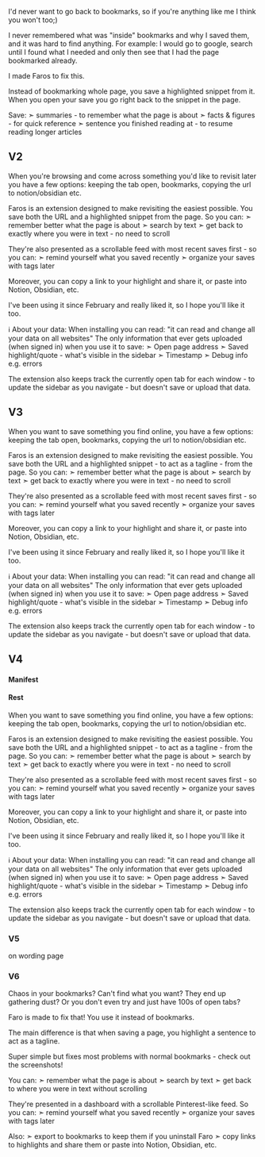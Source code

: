 I'd never want to go back to bookmarks, so if you're anything like me I think you won't too;)

I never remembered what was "inside" bookmarks and why I saved them, and it was hard to find anything.
For example: I would go to google, search until I found what I needed and only then see that I had the page bookmarked already.

I made Faros to fix this.

Instead of bookmarking whole page, you save a highlighted snippet from it. When you open your save you go right back to the snippet in the page.

Save:
➣ summaries - to remember what the page is about
➣ facts & figures - for quick reference
➣ sentence you finished reading at - to resume reading longer articles


## V2

When you're browsing and come across something you'd like to revisit later you have a few options: keeping the tab open, bookmarks, copying the url to notion/obsidian etc. 

Faros is an extension designed to make revisiting the easiest possible.
You save both the URL and a highlighted snippet from the page.
So you can:
➣ remember better what the page is about
➣ search by text
➣ get back to exactly where you were in text - no need to scroll 

They're also presented as a scrollable feed with most recent saves first - so you can:
➣ remind yourself what you saved recently
➣ organize your saves with tags later

Moreover, you can copy a link to your highlight and share it, or paste into Notion, Obsidian, etc.

I've been using it since February and really liked it, so I hope you'll like it too.


ℹ️ About your data:
When installing you can read: "it can read and change all your data on all websites"
The only information that ever gets uploaded (when signed in) when you use it to save:
➣ Open page address
➣ Saved highlight/quote - what's visible in the sidebar
➣ Timestamp
➣ Debug info e.g. errors

The extension also keeps track the currently open tab for each window - to update the sidebar as you navigate - but doesn't save or upload that data.

## V3
When you want to save something you find online, you have a few options: keeping the tab open, bookmarks, copying the url to notion/obsidian etc. 

Faros is an extension designed to make revisiting the easiest possible.
You save both the URL and a highlighted snippet - to act as a tagline - from the page.
So you can:
➣ remember better what the page is about
➣ search by text
➣ get back to exactly where you were in text - no need to scroll 

They're also presented as a scrollable feed with most recent saves first - so you can:
➣ remind yourself what you saved recently
➣ organize your saves with tags later

Moreover, you can copy a link to your highlight and share it, or paste into Notion, Obsidian, etc.

I've been using it since February and really liked it, so I hope you'll like it too.

ℹ️ About your data:
When installing you can read: "it can read and change all your data on all websites"
The only information that ever gets uploaded (when signed in) when you use it to save:
➣ Open page address
➣ Saved highlight/quote - what's visible in the sidebar
➣ Timestamp
➣ Debug info e.g. errors

The extension also keeps track the currently open tab for each window - to update the sidebar as you navigate - but doesn't save or upload that data.

## V4
#### Manifest
#### Rest


When you want to save something you find online, you have a few options: keeping the tab open, bookmarks, copying the url to notion/obsidian etc. 

Faros is an extension designed to make revisiting the easiest possible.
You save both the URL and a highlighted snippet - to act as a tagline - from the page.
So you can:
➣ remember better what the page is about
➣ search by text
➣ get back to exactly where you were in text - no need to scroll 

They're also presented as a scrollable feed with most recent saves first - so you can:
➣ remind yourself what you saved recently
➣ organize your saves with tags later

Moreover, you can copy a link to your highlight and share it, or paste into Notion, Obsidian, etc.

I've been using it since February and really liked it, so I hope you'll like it too.

ℹ️ About your data:
When installing you can read: "it can read and change all your data on all websites"
The only information that ever gets uploaded (when signed in) when you use it to save:
➣ Open page address
➣ Saved highlight/quote - what's visible in the sidebar
➣ Timestamp
➣ Debug info e.g. errors

The extension also keeps track the currently open tab for each window - to update the sidebar as you navigate - but doesn't save or upload that data.

### V5
on wording page
### V6
Chaos in your bookmarks? Can't find what you want? They end up gathering dust? Or you don't even try and just have 100s of open tabs?

Faro is made to fix that! You use it instead of bookmarks.

The main difference is that when saving a page, you highlight a sentence to act as a tagline. 

Super simple but fixes most problems with normal bookmarks - check out the screenshots!

You can:
➣ remember what the page is about
➣ search by text
➣ get back to where you were in text without scrolling

They're presented in a dashboard with a scrollable Pinterest-like feed.
So you can:
➣ remind yourself what you saved recently
➣ organize your saves with tags later

Also:
➣ export to bookmarks to keep them if you uninstall Faro
➣ copy links to highlights and share them or paste into Notion, Obsidian, etc.
